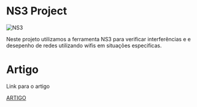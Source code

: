 # NS3 Project
![NS3](http://3.bp.blogspot.com/-M3igkdE-elc/UUddITlTxBI/AAAAAAAAARs/cmB53rv1Xyw/s1600/ns-3.jpg)

Neste projeto utilizamos a ferramenta NS3 para verificar interferências e e desepenho de redes utilizando wifis em situações especificas.

# Artigo
Link para o artigo

[ARTIGO](https://docs.google.com/document/d/1vEQCpxRyeT3fruL4iunFt72sGL4-l8trg8JKcjn22mc/edit)
